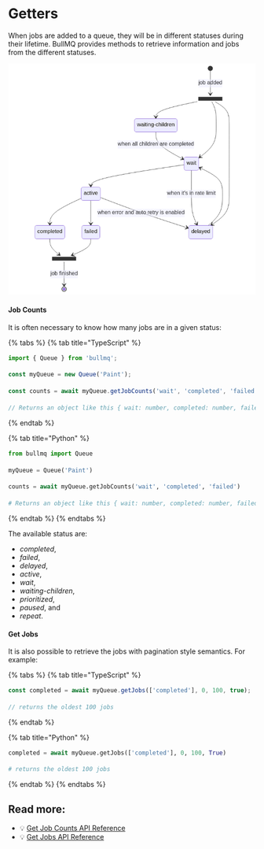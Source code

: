 # Getters

When jobs are added to a queue, they will be in different statuses during their lifetime. BullMQ provides methods to retrieve information and jobs from the different statuses.

![Lifecycle of a job](<../../.gitbook/assets/architecture (1).png>)

#### Job Counts

It is often necessary to know how many jobs are in a given status:

{% tabs %}
{% tab title="TypeScript" %}

```typescript
import { Queue } from 'bullmq';

const myQueue = new Queue('Paint');

const counts = await myQueue.getJobCounts('wait', 'completed', 'failed');

// Returns an object like this { wait: number, completed: number, failed: number }
```

{% endtab %}

{% tab title="Python" %}

```python
from bullmq import Queue

myQueue = Queue('Paint')

counts = await myQueue.getJobCounts('wait', 'completed', 'failed')

# Returns an object like this { wait: number, completed: number, failed: number }
```

{% endtab %}
{% endtabs %}

The available status are:
- _completed_,
- _failed_,
- _delayed_,
- _active_,
- _wait_,
- _waiting-children_,
- _prioritized_,
- _paused_, and
- _repeat_.

#### Get Jobs

It is also possible to retrieve the jobs with pagination style semantics. For example:

{% tabs %}
{% tab title="TypeScript" %}

```typescript
const completed = await myQueue.getJobs(['completed'], 0, 100, true);

// returns the oldest 100 jobs
```

{% endtab %}

{% tab title="Python" %}

```python
completed = await myQueue.getJobs(['completed'], 0, 100, True)

# returns the oldest 100 jobs
```

{% endtab %}
{% endtabs %}

## Read more:

* 💡 [Get Job Counts API Reference](https://api.docs.bullmq.io/classes/v5.Queue.html#getjobcounts)
* 💡 [Get Jobs API Reference](https://api.docs.bullmq.io/classes/v5.Queue.html#getjobs)
